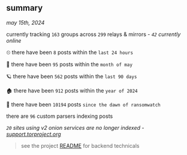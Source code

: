 
## summary
_may 15th, 2024_

currently tracking `163` groups across `299` relays & mirrors - _`42` currently online_

⏲ there have been `8` posts within the `last 24 hours`

🦈 there have been `95` posts within the `month of may`

🪐 there have been `562` posts within the `last 90 days`

🏚 there have been `912` posts within the `year of 2024`

🦕 there have been `10194` posts `since the dawn of ransomwatch`

there are `96` custom parsers indexing posts

_`20` sites using v2 onion services are no longer indexed - [support.torproject.org](https://support.torproject.org/onionservices/v2-deprecation/)_

> see the project [README](https://github.com/joshhighet/ransomwatch#ransomwatch--) for backend technicals
